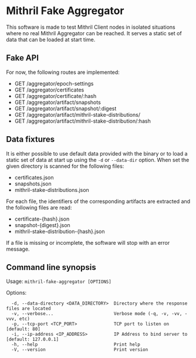 # Mithril Fake Aggregator

This software is made to test Mithril Client nodes in isolated situations where no real Mithril Aggregator can be reached. It serves a static set of data that can be loaded at start time.

## Fake API

For now, the following routes are implemented:

 * GET /aggregator/epoch-settings
 * GET /aggregator/certificates
 * GET /aggregator/certificate/:hash
 * GET /aggregator/artifact/snapshots
 * GET /aggregator/artifact/snapshot/:digest
 * GET /aggregator/artifact/mithril-stake-distributions/
 * GET /aggregator/artifact/mithril-stake-distribution/:hash

## Data fixtures

It is either possible to use default data provided with the binary or to load a static set of data at start up using the `-d` or `--data-dir` option. When set the given directory is scanned for the following files:

 * certificates.json
 * snapshots.json
 * mithril-stake-distributions.json

For each file, the identifiers of the corresponding artifacts are extracted and the following files are read:

 * certificate-{hash}.json
 * snapshot-{digest}.json
 * mithril-stake-distribution-{hash}.json

If a file is missing or incomplete, the software will stop with an error message.

## Command line synopsis

Usage: `mithril-fake-aggregator [OPTIONS]`

Options:

```
  -d, --data-directory <DATA_DIRECTORY>  Directory where the response files are located
  -v, --verbose...                       Verbose mode (-q, -v, -vv, -vvv, etc)
  -p, --tcp-port <TCP_PORT>              TCP port to listen on [default: 80]
  -i, --ip-address <IP_ADDRESS>          IP Address to bind server to [default: 127.0.0.1]
  -h, --help                             Print help
  -V, --version                          Print version
```
